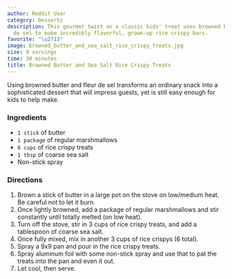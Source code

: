 ```yaml
---
author: Reddit User
category: Desserts
description: This gourmet twist on a classic kids' treat uses browned butter and fleur
  de sel to make incredibly flavorful, grown-up rice crispy bars.
favorite: "\u2713"
image: browned_butter_and_sea_salt_rice_crispy_treats.jpg
size: 9 servings
time: 30 minutes
title: Browned Butter and Sea Salt Rice Crispy Treats
---
```

Using browned butter and fleur de sel transforms an ordinary snack into a sophisticated dessert that will impress guests, yet is still easy enough for kids to help make.

### Ingredients

* `1 stick` of butter
* `1 package` of regular marshmallows
* `6 cups` of rice crispy treats
* `1 tbsp` of coarse sea salt
* Non-stick spray

### Directions

1. Brown a stick of butter in a large pot on the stove on low/medium heat. Be careful not to let it burn.
2. Once lightly browned, add a package of regular marshmallows and stir constantly until totally melted (on low heat).
3. Turn off the stove, stir in 3 cups of rice crispy treats, and add a tablespoon of coarse sea salt.
4. Once fully mixed, mix in another 3 cups of rice crispys (6 total).
5. Spray a 9x9 pan and pour in the rice crispy treats. 
6. Spray aluminum foil with some non-stick spray and use that to pat the treats into the pan and even it out.
7. Let cool, then serve.